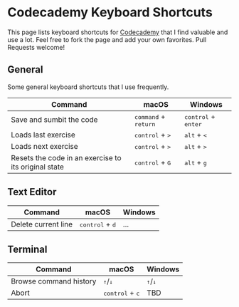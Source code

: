 # Codecademy Keyboard Shortcuts

This page lists keyboard shortcuts for [Codecademy](https://www.codecademy.com) that I find valuable and use a lot. Feel free to fork the page and add your own favorites. Pull Requests welcome!

## General

Some general keyboard shortcuts that I use frequently.

| Command | macOS | Windows | 
| ------- | -------- | ------- |
| Save and sumbit the code | <kbd>command</kbd> + <kbd>return</kbd> | <kbd>control</kbd> + <kbd>enter</kbd> |
| Loads last exercise | <kbd>control</kbd> + <kbd>></kbd> | <kbd>alt</kbd> + <kbd><</kbd> |
| Loads next exercise | <kbd>control</kbd> + <kbd>></kbd> | <kbd>alt</kbd> + <kbd>></kbd> |
| Resets the code in an exercise to its original state | <kbd>control</kbd> + <kbd>G</kbd> | <kbd>alt</kbd> + <kbd>g</kbd> |

## Text Editor

| Command | macOS | Windows |
| ------- | -------- | ------- |
| Delete current line | <kbd>control</kbd> + <kbd>d</kbd> | ... |


## Terminal

| Command | macOS | Windows |
| ------- | -------- | ------- |
| Browse command history | <kbd>↑</kbd>/<kbd>↓</kbd> | <kbd>↑</kbd>/<kbd>↓</kbd> |
| Abort | <kbd>control</kbd> + <kbd>c</kbd> | TBD |

